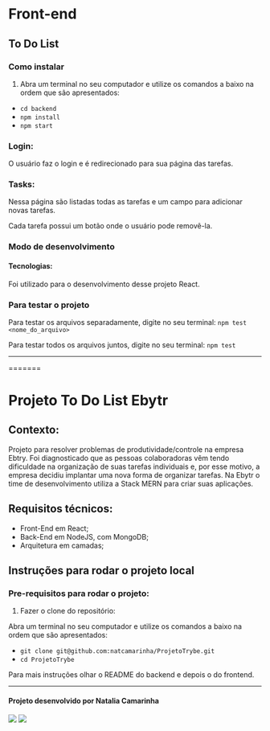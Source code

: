 # Front-end

## To Do List

### Como instalar

1. Abra um terminal no seu computador e utilize os comandos a baixo na ordem que são apresentados:
  * `cd backend`
  * `npm install`
  * `npm start`

### Login:

O usuário faz o login e é redirecionado para sua página das tarefas.

### Tasks:

Nessa página são listadas todas as tarefas e um campo para adicionar novas tarefas.

Cada tarefa possui um botão onde o usuário pode removê-la.

### Modo de desenvolvimento

#### Tecnologias:

Foi utilizado para o desenvolvimento desse projeto React.

### Para testar o projeto

Para testar os arquivos separadamente, digite no seu terminal: `npm test <nome_do_arquivo>`

Para testar todos os arquivos juntos, digite no seu terminal: `npm test`

---
=======
# Projeto To Do List Ebytr

## Contexto:

Projeto para resolver problemas de produtividade/controle na empresa Ebtry. Foi diagnosticado que as pessoas colaboradoras vêm tendo dificuldade na organização de suas tarefas individuais e, por esse motivo, a empresa decidiu implantar uma nova forma de organizar tarefas. Na Ebytr o time de desenvolvimento utiliza a Stack MERN para criar suas aplicações.

## Requisitos técnicos:
* Front-End em React;
* Back-End em NodeJS, com MongoDB; 
* Arquitetura em camadas;

## Instruções para rodar o projeto local

### Pre-requisitos para rodar o projeto:

1. Fazer o clone do repositório: 

Abra um terminal no seu computador e utilize os comandos a baixo na ordem que são apresentados:

* `git clone git@github.com:natcamarinha/ProjetoTrybe.git`
* `cd ProjetoTrybe`

Para mais instruções olhar o README do backend e depois o do frontend.

--- 

#### Projeto desenvolvido por Natalia Camarinha

<a href="https://www.linkedin.com/in/nataliacamarinha/" target="_blank"><img src="https://img.shields.io/badge/-LinkedIn-%230077B5?style=for-the-badge&logo=linkedin&logoColor=white" target="_blank"></a> 
<a href = "mailto:natcamarinha@gmail.com"><img src="https://img.shields.io/badge/-Gmail-%23333?style=for-the-badge&logo=gmail&logoColor=white" target="_blank"></a>

